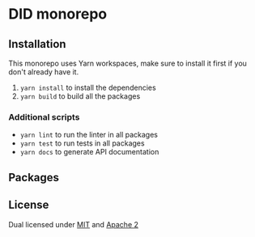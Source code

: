 # DID monorepo

## Installation

This monorepo uses Yarn workspaces, make sure to install it first if you don't already have it.

1. `yarn install` to install the dependencies
1. `yarn build` to build all the packages

### Additional scripts

- `yarn lint` to run the linter in all packages
- `yarn test` to run tests in all packages
- `yarn docs` to generate API documentation

## Packages
<!-- 
| Name                                                              | Description                                                                                               | Version                                                                      |
| ----------------------------------------------------------------- | --------------------------------------------------------------------------------------------------------- | ---------------------------------------------------------------------------- |
| **Runtime libraries**                                             |
| [`@glazed/tile-loader`](./packages/tile-loader)                   | [Batching and caching for Ceramic streams](https://developers.ceramic.network/tools/glaze/tile-loader/)   | ![npm version](https://img.shields.io/npm/v/@glazed/tile-loader.svg)         |
| [`@glazed/datamodel`](./packages/datamodel)                       | [Aliases for Ceramic stream references](https://developers.ceramic.network/tools/glaze/datamodel/)        | ![npm version](https://img.shields.io/npm/v/@glazed/datamodel.svg)           |
| [`@glazed/did-datastore`](./packages/did-datastore)               | [Associate data records to a DID](https://developers.ceramic.network/tools/glaze/did-datastore/)          | ![npm version](https://img.shields.io/npm/v/@glazed/did-datastore.svg)       |
| **Developer tools**                                               |
| [`@glazed/devtools`](./packages/devtools)                         | [Development tools library](https://developers.ceramic.network/tools/glaze/development/#devtools-library) | ![npm version](https://img.shields.io/npm/v/@glazed/devtools.svg)            |
| [`@glazed/cli`](./packages/cli)                                   | [CLI](https://developers.ceramic.network/tools/glaze/development/#cli)                                    | ![npm version](https://img.shields.io/npm/v/@glazed/cli.svg)                 |
| **Internal libraries**                                            |
| [`@glazed/constants`](./packages/constants)                       | Shared constants                                                                                          | ![npm version](https://img.shields.io/npm/v/@glazed/constants.svg)           |
| [`@glazed/did-datastore-model`](./packages/did-datastore-model)   | DataModel for the DID DataStore                                                                           | ![npm version](https://img.shields.io/npm/v/@glazed/did-datastore-model.svg) |
| [`@glazed/types`](./packages/types)                               | Shared types                                                                                              | ![npm version](https://img.shields.io/npm/v/@glazed/types.svg)               |
| **Jest environments**                                             |
| [`jest-environment-ceramic`](./packages/jest-environment-ceramic) | Ceramic environment for Jest tests                                                                        | ![npm version](https://img.shields.io/npm/v/jest-environment-ceramic.svg)    |
| [`jest-environment-glaze`](./packages/jest-environment-glaze)     | Glaze environment for Jest tests                                                                          | ![npm version](https://img.shields.io/npm/v/jest-environment-glaze.svg)      | -->

## License

Dual licensed under [MIT](LICENSE-MIT) and [Apache 2](LICENSE-APACHE)
